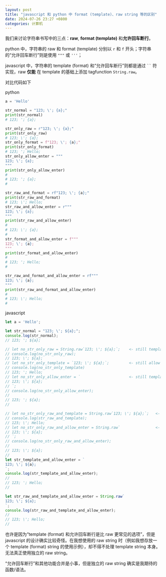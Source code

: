 ```yaml
---
layout: post
title: "javascript 和 python 中 format (template)、raw string 等的区别"
date: 2024-07-26 23:27 +0800
categories: 计算机
---
```


我们来讨论字符串书写中的三点：**raw**, **format (template)** 和**允许回车断行**。

python 中，字符串的 raw 和 format (template) 分别以 `r` 和 `f` 开头；字符串的“允许回车断行”则是使用 `"""` 或 `'''`；

javascript 中，字符串的 template (format) 和“允许回车断行”则都是通过 ``` `` ``` 符实现，raw **仅能** 在 template 的基础上添加 tagfunction `String.raw`。

对比代码如下

python

```python
a = 'Hello'

str_normal = "123; \'; {a};"
print(str_normal)
# 123; '; {a};

str_only_raw = r"123; \'; {a};"
print(str_only_raw)
# 123; \'; {a};
str_only_format = f"123; \'; {a};"
print(str_only_format)
# 123; '; Hello;
str_only_allow_enter = """
123; \'; {a};
"""
print(str_only_allow_enter)
#
# 123; '; {a};
#

str_raw_and_format = rf"123; \'; {a};"
print(str_raw_and_format)
# 123; \'; Hello;
str_raw_and_allow_enter = r"""
123; \'; {a};
"""
print(str_raw_and_allow_enter)
#
# 123; \'; {a};
#
str_format_and_allow_enter = f"""
123; \'; {a};
"""
print(str_format_and_allow_enter)
#
# 123; '; Hello;
#

str_raw_and_format_and_allow_enter = rf"""
123; \'; {a};
"""
print(str_raw_and_format_and_allow_enter)
#
# 123; \'; Hello;
#
```

javascript

```javascript
let a = 'Hello';

let str_normal = "123; \'; ${a};";
console.log(str_normal);
// 123; '; ${a};

// let no_str_only_raw = String.raw`123; \'; ${a};`;    <- still template and allow enter
// console.log(no_str_only_raw);
// 123; \'; ${a};
// let no_str_only_template = `123; \'; ${a};`;         <- still allow enter
// console.log(no_str_only_template)
// 123; '; Hello;
// let no_str_only_allow_enter = `                      <- still template
// 123; \'; ${a};
// `;
// console.log(no_str_only_allow_enter);
//
// 123; '; ${a};
//

// let no_str_only_raw_and_template = String.raw`123; \'; ${a};`;   <- still allow enter
// console.log(str_raw_and_template);
// 123; \'; Hello;
// let no_str_only_raw_and_allow_enter = String.raw`                <- still template
// 123; \'; ${a};
// `;
// console.log(no_str_only_raw_and_allow_enter);
//
// 123; \'; ${a};
//
let str_template_and_allow_enter = `
123; \'; ${a};
`;
console.log(str_template_and_allow_enter);
//
// 123; '; Hello;
//

let str_raw_and_template_and_allow_enter = String.raw`
123; \'; ${a};
`;
console.log(str_raw_and_template_and_allow_enter);
//
// 123; \'; Hello;
//
```

也许是因为“template (format) 和允许回车断行是比 raw 更常见的选项”，但是 javascript 的设计确实比较奇怪。在我想使用的 raw string 时（例如我想存放一个 template (format) string 的使用示例），却不得不处理 template string 本身。无法真正使用独立的 raw string。

“允许回车断行”和其他功能合并是小事，但是独立的 raw string 确实是我期待的函数/语法。
